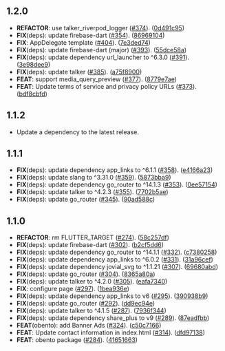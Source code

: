 ## 1.2.0

 - **REFACTOR**: use talker_riverpod_logger ([#374](https://github.com/KoheiKanagu/garage/issues/374)). ([0d491c95](https://github.com/KoheiKanagu/garage/commit/0d491c95b135094ae523197d88a9179b47a8ae08))
 - **FIX**(deps): update firebase-dart ([#354](https://github.com/KoheiKanagu/garage/issues/354)). ([86969104](https://github.com/KoheiKanagu/garage/commit/869691042ad19f57a2cac3f31e2d2cb2288fc5f6))
 - **FIX**: AppDelegate template ([#404](https://github.com/KoheiKanagu/garage/issues/404)). ([7e3ded74](https://github.com/KoheiKanagu/garage/commit/7e3ded74e8b3b4c03fdda516e5d5e368d2843a34))
 - **FIX**(deps): update firebase-dart (major) ([#393](https://github.com/KoheiKanagu/garage/issues/393)). ([55dce58a](https://github.com/KoheiKanagu/garage/commit/55dce58a7b02c1506c1be2107d76406eb78bc3cd))
 - **FIX**(deps): update dependency url_launcher to ^6.3.0 ([#391](https://github.com/KoheiKanagu/garage/issues/391)). ([3e98dee9](https://github.com/KoheiKanagu/garage/commit/3e98dee9bff6593d4bdbd3001906b5072b336ef3))
 - **FIX**(deps): update talker ([#385](https://github.com/KoheiKanagu/garage/issues/385)). ([a75f8900](https://github.com/KoheiKanagu/garage/commit/a75f890039f20c1f95fa6fc9bd35002c99bfef6f))
 - **FEAT**: support media_query_preview ([#377](https://github.com/KoheiKanagu/garage/issues/377)). ([8779e7ae](https://github.com/KoheiKanagu/garage/commit/8779e7ae48abd3e97faf55c48f79d478c6eaf846))
 - **FEAT**: Update terms of service and privacy policy URLs ([#373](https://github.com/KoheiKanagu/garage/issues/373)). ([bdf8cbfd](https://github.com/KoheiKanagu/garage/commit/bdf8cbfd8b3ec8487a3735886df4739f8b158891))

## 1.1.2

 - Update a dependency to the latest release.

## 1.1.1

 - **FIX**(deps): update dependency app_links to ^6.1.1 ([#358](https://github.com/KoheiKanagu/garage/issues/358)). ([e4166a23](https://github.com/KoheiKanagu/garage/commit/e4166a23302a32c3525b6b46a6a81feaf71f106b))
 - **FIX**(deps): update slang to ^3.31.0 ([#359](https://github.com/KoheiKanagu/garage/issues/359)). ([5873bba9](https://github.com/KoheiKanagu/garage/commit/5873bba9fdcf8e2df88622021c609d1fe52237d8))
 - **FIX**(deps): update dependency go_router to ^14.1.3 ([#353](https://github.com/KoheiKanagu/garage/issues/353)). ([0ee57154](https://github.com/KoheiKanagu/garage/commit/0ee5715438bca535fc5ca51700de6ea0f1bb8a58))
 - **FIX**(deps): update talker to ^4.2.3 ([#355](https://github.com/KoheiKanagu/garage/issues/355)). ([7702b5ae](https://github.com/KoheiKanagu/garage/commit/7702b5aef703fafd6878c665309a8f70b0a32e96))
 - **FIX**(deps): update go_router ([#345](https://github.com/KoheiKanagu/garage/issues/345)). ([90ad588c](https://github.com/KoheiKanagu/garage/commit/90ad588cd4fb5ae7bf7b4336c9f2566df9830d32))

## 1.1.0

 - **REFACTOR**: rm FLUTTER_TARGET ([#274](https://github.com/KoheiKanagu/garage/issues/274)). ([58c257df](https://github.com/KoheiKanagu/garage/commit/58c257dfe713d2aced96d0e5df959731cca44d23))
 - **FIX**(deps): update firebase-dart ([#302](https://github.com/KoheiKanagu/garage/issues/302)). ([b2cf5dd6](https://github.com/KoheiKanagu/garage/commit/b2cf5dd6240e700a5cf27bed547dae594304c7a6))
 - **FIX**(deps): update dependency go_router to ^14.1.1 ([#332](https://github.com/KoheiKanagu/garage/issues/332)). ([c7380258](https://github.com/KoheiKanagu/garage/commit/c7380258406ca7396de1b6c2e94c5c6cd8ef49b3))
 - **FIX**(deps): update dependency app_links to ^6.0.2 ([#331](https://github.com/KoheiKanagu/garage/issues/331)). ([31a96cef](https://github.com/KoheiKanagu/garage/commit/31a96cef0534df9d33650bd1283e8e133f075193))
 - **FIX**(deps): update dependency jovial_svg to ^1.1.21 ([#307](https://github.com/KoheiKanagu/garage/issues/307)). ([69680abd](https://github.com/KoheiKanagu/garage/commit/69680abddf83c82fce15f61071325e0668ee8d68))
 - **FIX**(deps): update go_router ([#304](https://github.com/KoheiKanagu/garage/issues/304)). ([8365a80a](https://github.com/KoheiKanagu/garage/commit/8365a80ad6839a69a23a890b47f63ca0489e724b))
 - **FIX**(deps): update talker to ^4.2.0 ([#305](https://github.com/KoheiKanagu/garage/issues/305)). ([eafa7340](https://github.com/KoheiKanagu/garage/commit/eafa7340227f14e0d0dbdc0b62021a9139dd68b9))
 - **FIX**: configure page ([#297](https://github.com/KoheiKanagu/garage/issues/297)). ([1bea936e](https://github.com/KoheiKanagu/garage/commit/1bea936e67688c59a8fb81eaae00340f3a38b091))
 - **FIX**(deps): update dependency app_links to v6 ([#295](https://github.com/KoheiKanagu/garage/issues/295)). ([390938b9](https://github.com/KoheiKanagu/garage/commit/390938b9993e45882a2a076f03abcf98b09c628c))
 - **FIX**(deps): update go_router ([#292](https://github.com/KoheiKanagu/garage/issues/292)). ([dd9ec94e](https://github.com/KoheiKanagu/garage/commit/dd9ec94e1dc409034610409ae305a1fda4c853af))
 - **FIX**(deps): update talker to ^4.1.5 ([#287](https://github.com/KoheiKanagu/garage/issues/287)). ([7936f344](https://github.com/KoheiKanagu/garage/commit/7936f344135419b7e9edcd7ca988c997f30c6d4c))
 - **FIX**(deps): update dependency share_plus to v9 ([#289](https://github.com/KoheiKanagu/garage/issues/289)). ([87eadfbb](https://github.com/KoheiKanagu/garage/commit/87eadfbb06d912debe70390af72d6af6abecd90f))
 - **FEAT**(obento): add Banner Ads ([#324](https://github.com/KoheiKanagu/garage/issues/324)). ([c50c7166](https://github.com/KoheiKanagu/garage/commit/c50c7166ad93a0d4010aafbfc20d1c9ed400d919))
 - **FEAT**: Update contact information in index.html ([#314](https://github.com/KoheiKanagu/garage/issues/314)). ([dfd97138](https://github.com/KoheiKanagu/garage/commit/dfd971387a4ea78117027da44cc5ab3212229799))
 - **FEAT**: obento package ([#284](https://github.com/KoheiKanagu/garage/issues/284)). ([41651663](https://github.com/KoheiKanagu/garage/commit/41651663aa5cee7e90ca86ad33ac2bfcc0ec42cc))

